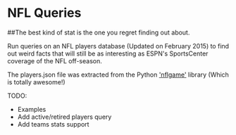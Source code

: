# NFL Queries

##The best kind of stat is the one you regret finding out about.

Run queries on an NFL players database (Updated on February 2015) to find out weird facts that will still be as interesting as ESPN's SportsCenter coverage of the NFL off-season. 

The players.json file was extracted from the Python ['nflgame'](https://github.com/BurntSushi/nflgame) library (Which is totally awesome!)

TODO:
- Examples
- Add active/retired players query
- Add teams stats support

